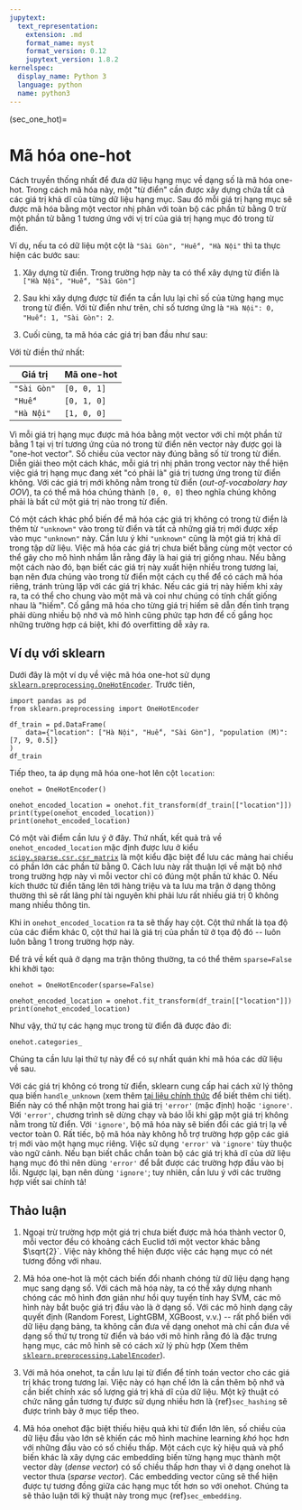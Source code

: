 ```yaml
---
jupytext:
  text_representation:
    extension: .md
    format_name: myst
    format_version: 0.12
    jupytext_version: 1.8.2
kernelspec:
  display_name: Python 3
  language: python
  name: python3
---
```


(sec_one_hot)=
# Mã hóa one-hot

Cách truyền thống nhất để đưa dữ liệu hạng mục về dạng số là mã hóa one-hot. Trong cách mã hóa này, một "từ điển" cần được xây dựng chứa tất cả các giá trị khả dĩ của từng dữ liệu hạng mục. Sau đó mỗi giá trị hạng mục sẽ được mã hóa bằng một vector nhị phân với toàn bộ các phần tử bằng 0 trừ một phần tử bằng 1 tương ứng với vị trí của giá trị hạng mục đó trong từ điển.

Ví dụ, nếu ta có dữ liệu một cột là `"Sài Gòn", "Huế", "Hà Nội"` thì ta thực hiện các bước sau:

1. Xây dựng từ điển. Trong trường hợp này ta có thể xây dựng từ điển là `["Hà Nội", "Huế", "Sài Gòn"]`

2. Sau khi xây dựng được từ điển ta cần lưu lại chỉ số của từng hạng mục trong từ điển. Với từ điển như trên, chỉ số tương ứng là `"Hà Nội": 0, "Huế": 1, "Sài Gòn": 2`.

3. Cuối cùng, ta mã hóa các giá trị ban đầu như sau:

Với từ điền thứ nhất:

| Giá trị | Mã one-hot |
| --- | --- |
| `"Sài Gòn"` | `[0, 0, 1]` |
| `"Huế"` | `[0, 1, 0]`|
|`"Hà Nội"` | `[1, 0, 0]`|


Vì mỗi giá trị hạng mục được mã hóa bằng một vector với chỉ một phần tử bằng 1 tại vị trí tương ứng của nó trong từ điển nên vector này được gọi là "one-hot vector". Số chiều của vector này đúng bằng số từ trong từ điển. Diễn giải theo một cách khác, mỗi giá trị nhị phân trong vector này thể hiện việc giá trị hạng mục đang xét "có phải là" giá trị tương ứng trong từ điển không. Với các giá trị mới không nằm trong từ điển (_out-of-vocabolary hay OOV_), ta có thể mã hóa chúng thành `[0, 0, 0]` theo nghĩa chúng không phải là bất cứ một giá trị nào trong từ điển.

Có một cách khác phổ biến để mã hóa các giá trị không có trong từ điển là thêm từ `"unknown"` vào trong từ điển và tất cả những giá trị mới được xếp vào mục `"unknown"` này. Cần lưu ý khi `"unknown"` cũng là một giá trị khả dĩ trong tập dữ liệu. Việc mã hóa các giá trị chưa biết bằng cùng một vector có thể gây cho mô hình nhầm lẫn rằng đây là hai giá trị giống nhau. Nếu bằng một cách nào đó, bạn biết các giá trị này xuất hiện nhiều trong tương lai, bạn nên đưa chúng vào trong từ điển một cách cụ thể để có cách mã hóa riêng, tránh trùng lặp với các giá trị khác. Nếu các giá trị này hiếm khi xảy ra, ta có thể cho chung vào một mã và coi như chúng có tính chất giống nhau là "hiếm". Cố gắng mã hóa cho từng giá trị hiếm sẽ dẫn đến tình trạng phải dùng nhiều bộ nhớ và mô hình cũng phức tạp hơn để cố gắng học những trường hợp cá biệt, khi đó overfitting dễ xảy ra.

## Ví dụ với sklearn

Dưới đây là một ví dụ về việc mã hóa one-hot sử dụng
[`sklearn.preprocessing.OneHotEncoder`](https://scikit-learn.org/stable/modules/generated/sklearn.preprocessing.OneHotEncoder.html#sklearn-preprocessing-onehotencoder). Trước tiên,

```{code-cell} ipython3
import pandas as pd
from sklearn.preprocessing import OneHotEncoder

df_train = pd.DataFrame(
    data={"location": ["Hà Nội", "Huế", "Sài Gòn"], "population (M)": [7, 9, 0.5]}
)
df_train
```

Tiếp theo, ta áp dụng mã hóa one-hot lên cột `location`:

```{code-cell} ipython3
onehot = OneHotEncoder()

onehot_encoded_location = onehot.fit_transform(df_train[["location"]])
print(type(onehot_encoded_location))
print(onehot_encoded_location)
```

Có một vài điểm cần lưu ý ở đây. Thứ nhất, kết quả trả về `onehot_encoded_location` mặc định được lưu ở kiểu [`scipy.sparse.csr.csr_matrix`](https://docs.scipy.org/doc/scipy/reference/generated/scipy.sparse.csr_matrix.html) là một kiểu đặc biệt để lưu các mảng hai chiều có phần lớn các phần tử bằng 0. Cách lưu này rất thuận lợi về mặt bộ nhớ trong trường hợp này vì mỗi vector chỉ có đúng một phần tử khác 0. Nếu kích thước từ điển tăng lên tới hàng triệu và ta lưu ma trận ở dạng thông thường thì sẽ rất lãng phí tài nguyên khi phải lưu rất nhiều giá trị 0 không mang nhiều thông tin.

Khi in `onehot_encoded_location` ra ta sẽ thấy hay cột. Cột thứ nhất là tọa độ của các điểm khác 0, cột thứ hai là giá trị của phần tử ở tọa độ đó -- luôn luôn bằng 1 trong trường hợp này.

Để trả về kết quả ở dạng ma trận thông thường, ta có thể thêm `sparse=False` khi khởi tạo:

```{code-cell} ipython3
onehot = OneHotEncoder(sparse=False)

onehot_encoded_location = onehot.fit_transform(df_train[["location"]])
print(onehot_encoded_location)
```

Như vậy, thứ tự các hạng mục trong từ điển đã được đảo đi:

```{code-cell} ipython3
onehot.categories_
```

Chúng ta cần lưu lại thứ tự này để có sự nhất quán khi mã hóa các dữ liệu về sau.

Với các giá trị không có trong từ điển, sklearn cung cấp hai cách xử lý thông qua biến `handle_unknown` (xem thêm [tại liệu chính thức](https://scikit-learn.org/stable/modules/generated/sklearn.preprocessing.OneHotEncoder.html#sklearn-preprocessing-onehotencoder) để biết thêm chi tiết). Biến này có thể nhận một trong hai giá trị `'error'` (mặc định) hoặc `'ignore'`. Với `'error'`, chương trình sẽ dừng chạy và báo lỗi khi gặp một giá trị không nằm trong từ điển. Với `'ignore'`, bộ mã hóa này sẽ biến đổi các giá trị lạ về vector toàn 0. Rất tiếc, bộ mã hóa này không hỗ trợ trường hợp gộp các giá trị mới vào một hạng mục riêng. Việc sử dụng `'error'` và `'ignore'` tùy thuộc vào ngữ cảnh. Nếu bạn biết chắc chắn toàn bộ các giá trị khả dĩ của dữ liệu hạng mục đó thì nên dùng `'error'` để bắt được các trường hợp đầu vào bị lỗi. Ngược lại, bạn nên dùng `'ignore'`; tuy nhiên, cần lưu ý với các trường hợp viết sai chính tả!


## Thảo luận

1. Ngoại trừ trường hợp một giá trị chưa biết được mã hóa thành vector 0, mỗi vector đều có khoảng cách Euclid tới một vector khác bằng $\sqrt{2}`. Việc này không thể hiện được việc các hạng mục có nét tương đồng với nhau.

2. Mã hóa one-hot là một cách biến đổi nhanh chóng từ dữ liệu dạng hạng mục sang dạng số. Với cách mã hóa này, ta có thể xây dựng nhanh chóng các mô hình đơn giản như hồi quy tuyến tính hay SVM, các mô hình này bắt buộc giá trị đầu vào là ở dạng số. Với các mô hình dạng cây quyết định (Random Forest, LightGBM, XGBoost, v.v.) -- rất phổ biến với dữ liệu dạng bảng, ta không cần đưa về dạng onehot mà chỉ cần đưa về dạng số thứ tự trong từ điển và báo với mô hình rằng đó là đặc trưng hạng mục, các mô hình sẽ có cách xử lý phù hợp (Xem thêm [`sklearn.preprocessing.LabelEncoder`](https://scikit-learn.org/stable/modules/generated/sklearn.preprocessing.LabelEncoder.html)).

3. Với mã hóa onehot, ta cần lưu lại từ điển để tính toán vector cho các giá trị khác trong tương lai. Việc này có hạn chế lớn là cần thêm bộ nhớ và cần biết chính xác số lượng giá trị khả dĩ của dữ liệu. Một kỹ thuật có chức năng gần tương tự được sử dụng nhiều hơn là {ref}`sec_hashing` sẽ được trình bày ở mục tiếp theo.

4. Mã hóa onehot đặc biệt thiếu hiệu quả khi từ điển lớn lên, số chiều của dữ liệu đầu vào lớn sẽ khiến các mô hình machine learning _khó_ học hơn với những đầu vào có số chiều thấp. Một cách cực kỳ hiệu quả và phổ biến khác là xây dựng các embedding biến từng hạng mục thành một vector dày (_dense vector_) có số chiều thấp hơn thay vì ở dạng onehot là vector thưa (_sparse vector_). Các embedding vector cũng sẽ thể hiện được tự tương đồng giữa các hạng mục tốt hơn so với onehot. Chúng ta sẽ thảo luận tới kỹ thuật này trong mục {ref}`sec_embedding`.

```{code-cell} ipython3

```

